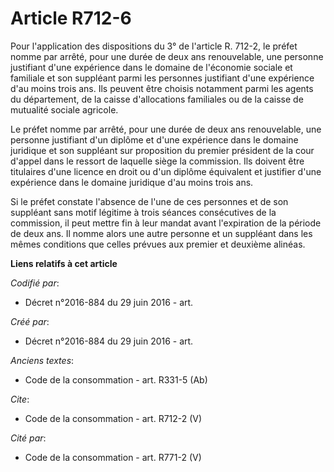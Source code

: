 # Article R712-6

Pour l'application des dispositions du 3° de l'article R. 712-2, le préfet nomme par arrêté, pour une durée de deux ans
renouvelable, une personne justifiant d'une expérience dans le domaine de l'économie sociale et familiale et son suppléant
parmi les personnes justifiant d'une expérience d'au moins trois ans. Ils peuvent être choisis notamment parmi les agents du
département, de la caisse d'allocations familiales ou de la caisse de mutualité sociale agricole. 

Le préfet nomme par arrêté, pour une durée de deux ans renouvelable, une personne justifiant d'un diplôme et d'une expérience
dans le domaine juridique et son suppléant sur proposition du premier président de la cour d'appel dans le ressort de
laquelle siège la commission. Ils doivent être titulaires d'une licence en droit ou d'un diplôme équivalent et justifier
d'une expérience dans le domaine juridique d'au moins trois ans. 

Si le préfet constate l'absence de l'une de ces personnes et de son suppléant sans motif légitime à trois séances
consécutives de la commission, il peut mettre fin à leur mandat avant l'expiration de la période de deux ans. Il nomme alors
une autre personne et un suppléant dans les mêmes conditions que celles prévues aux premier et deuxième alinéas.

**Liens relatifs à cet article**

_Codifié par_:

  - Décret n°2016-884 du 29 juin 2016 - art.

_Créé par_:

  - Décret n°2016-884 du 29 juin 2016 - art.

_Anciens textes_:

  - Code de la consommation - art. R331-5 (Ab)

_Cite_:

  - Code de la consommation - art. R712-2 (V)

_Cité par_:

  - Code de la consommation - art. R771-2 (V)
